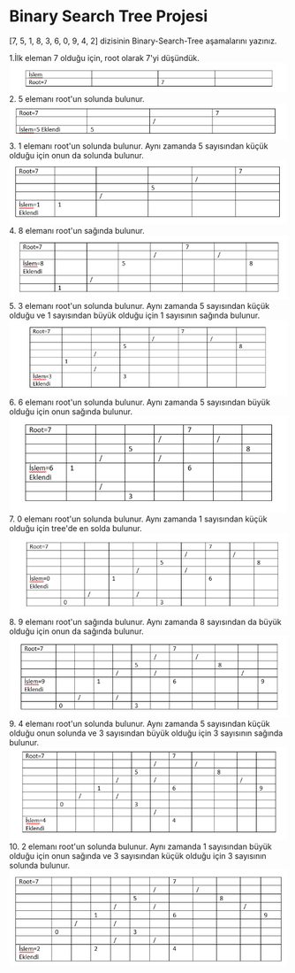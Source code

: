 # Binary Search Tree Projesi

[7, 5, 1, 8, 3, 6, 0, 9, 4, 2] dizisinin Binary-Search-Tree aşamalarını yazınız.

1.İlk eleman 7 olduğu için, root olarak 7'yi düşündük.
<img src="1.PNG" alt="Resim Yüklenemedi">
2. 5 elemanı root'un solunda bulunur.
<img src="2.png" alt="Resim Yüklenemedi">
3. 1 elemanı root'un solunda bulunur. Aynı zamanda 5 sayısından küçük olduğu için onun da solunda bulunur.
<img src="3.png" alt="Resim Yüklenemedi">
4. 8 elemanı root'un sağında bulunur.
<img src="4.png" alt="Resim Yüklenemedi">
5. 3 elemanı root'un solunda bulunur. Aynı zamanda 5 sayısından küçük olduğu ve 1 sayısından büyük olduğu için 1 sayısının sağında bulunur.
<img src="5.png" alt="Resim Yüklenemedi">
6. 6 elemanı root'un solunda bulunur. Aynı zamanda 5 sayısından büyük olduğu için onun sağında bulunur.
<img src="6.png" alt="Resim Yüklenemedi">
7. 0 elemanı root'un solunda bulunur. Aynı zamanda 1 sayısından küçük olduğu için tree'de en solda bulunur.
<img src="7.png" alt="Resim Yüklenemedi">
8. 9 elemanı root'un sağında bulunur. Aynı zamanda 8 sayısından da büyük olduğu için onun da sağında bulunur.
<img src="8.png" alt="Resim Yüklenemedi">
9. 4 elemanı root'un solunda bulunur. Aynı zamanda 5 sayısından küçük olduğu onun solunda ve 3 sayısından büyük olduğu için 3 sayısının sağında bulunur.
<img src="9.png" alt="Resim Yüklenemedi">
10. 2 elemanı root'un solunda bulunur. Aynı zamanda 1 sayısından büyük olduğu için onun sağında ve 3 sayısından küçük olduğu için 3 sayısının solunda bulunur.
<img src="10.png" alt="Resim Yüklenemedi">
